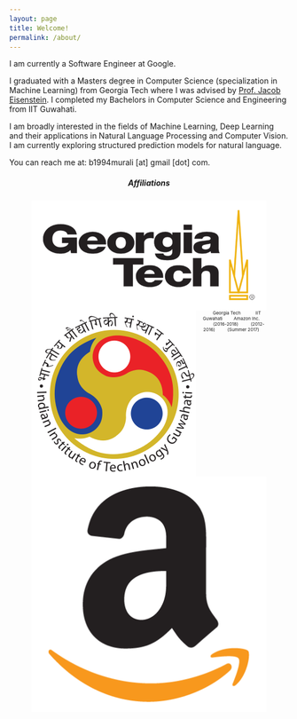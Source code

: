 ```yaml
---
layout: page
title: Welcome!
permalink: /about/
---
```


I am currently a Software Engineer at Google. 

I graduated with a Masters degree in Computer Science (specialization in Machine Learning) from Georgia Tech where I was advised by [Prof. Jacob Eisenstein](https://www.cc.gatech.edu/~jeisenst/). I completed my Bachelors in Computer Science and Engineering from IIT Guwahati. 

I am broadly interested in the fields of Machine Learning, Deep Learning and their applications in Natural Language Processing and Computer Vision. I am currently exploring structured prediction models for natural language. 

You can reach me at:  b1994murali [at] gmail [dot] com.

<h5 align="center">Affiliations</h5>
<figure align="center" class="affils">
<a href="http://www.gatech.edu/">
	<img style="float: left;" src="/docs/pictures/gatech.png" style="width: 75px; height: 50px; margin:0px 5px"/>
</a>
<a href="http://www.iitg.ac.in/"><img style="float: left;" src="/docs/pictures/iitg.png" style="width: 50px; height: 50px; margin:0px 5px"/></a>
<a href="https://www.amazon.com/"><img style="float: left;" src="/docs/pictures/amazon.png" style="width: 50px; height: 50px; margin:0px 5px"/></a>
</figure>
<figure align="center" class="affils">
	<figcaption style="font-size: 8px;">&nbsp;&nbsp;&nbsp; &nbsp;&nbsp; &nbsp; Georgia Tech &nbsp;&nbsp; &nbsp;&nbsp;&nbsp; &nbsp;&nbsp;&nbsp; IIT Guwahati &nbsp;&nbsp;&nbsp; &nbsp;&nbsp;&nbsp; Amazon Inc.<br />&nbsp;&nbsp;&nbsp; &nbsp;&nbsp;&nbsp;  &nbsp; &nbsp; (2016-2018) &nbsp;&nbsp;&nbsp; &nbsp;&nbsp;&nbsp; &nbsp;(2012-2016) &nbsp; &nbsp;&nbsp; &nbsp;&nbsp;&nbsp; (Summer 2017)
	</figcaption>
</figure>
